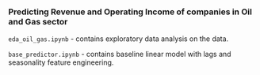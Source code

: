 <h3> Predicting Revenue and Operating Income of companies in Oil and Gas sector</h3>

`eda_oil_gas.ipynb` - contains exploratory data analysis on the data.

`base_predictor.ipynb` - contains baseline linear model with lags and seasonality feature engineering.

